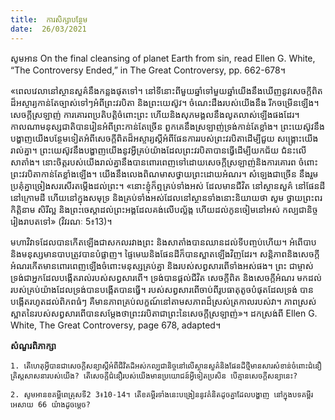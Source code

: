 ```yaml
---
title:  ការសិក្សាបន្ថែម
date:  26/03/2021
---
```


សូមអាន On the final cleansing of planet Earth from sin, read Ellen G. White, “The Controversy Ended,” in The Great Controversy, pp. 662-678។

«ពេលវេលានៅស្ថានសួគ៌នឹងកន្លងផុតទៅ។ នៅទីនោះពីមួយឆ្នាំទៅមួយឆ្នាំយើងនឹងឃើញនូវសេចក្ដីពិតដ៏អស្ចារ្យកាន់តែច្បាស់ទៅៗអំពីព្រះវរបិតា និងព្រះយេស៊ូវ។ ចំណេះដឹងរបស់យើងនឹង រីកចម្រើនឡើង។ សេចក្ដីស្រឡាញ់ ការគោរពប្រតិបត្តិចំពោះព្រះ ហើយនិងសុភមង្គលនឹងលូតលាស់ឡើងផងដែរ។ កាលណាមនុស្សជាតិបានរៀនអំពីព្រះកាន់តែច្រើន ពួកគេនឹងស្រឡាញ់ទ្រង់កាន់តែខ្លាំង។ ព្រះយេស៊ូវនឹងបង្ហាញយើងបន្ថែមទៀតអំពីសេចក្តីពិតដ៏អស្ចារ្យស្តីអំពីផែនការរបស់ព្រះវរបិតាដើម្បីជួយ សង្គ្រោះយើងរាល់គ្នា។ ព្រះយេស៊ូវនឹងបង្ហាញយើងនូវអ្វីគ្រប់យ៉ាងដែលព្រះវរបិតាបានធ្វើដើម្បីយកជ័យ ជំនះលើសាតាំង។ នោះចិត្តរបស់យើងរាល់គ្នានឹងបានពោរពេញទៅដោយសេចក្តីស្រឡាញ់និងការគោរព ចំពោះព្រះវរបិតាកាន់តែខ្លាំងឡើង។ យើងនឹងលេងពិណមាសថ្វាយព្រះដោយអំណរ។ សំឡេងជាច្រើន នឹងរួមប្រគុំគ្នាច្រៀងសរសើរតម្កើងដល់ព្រះ។ «នោះខ្ញុំក៏ឮគ្រប់ទាំងអស់ ដែលមានជីវិត នៅស្ថានសួគ៌ នៅផែនដី នៅក្រោមដី ហើយនៅក្នុងសមុទ្រ និងគ្រប់ទាំងអស់ដែលនៅស្ថានទាំងនោះនិយាយថា សូម ថ្វាយព្រះពរ កិត្តិនាម សិរីល្អ និងព្រះចេស្តាដល់ព្រះអង្គដែលគង់លើបល្ល័ង្ក ហើយដល់កូនចៀមនៅអស់ កល្បជានិច្ចរៀងរាបតទៅ» (វិវរណៈ 5៖13)។

មហាវិវាទដែលបានកើតឡើងជាសកលរវាងព្រះ និងសាតាំងបានឈានដល់ទីបញ្ចប់ហើយ។ អំពើបាបនិងមនុស្សមានបាបត្រូវបានបំផ្លាញ។ ផ្ទៃមេឃនិងផែនដីក៏បានស្អាតឡើងវិញដែរ។ សន្តិភាពនិងសេចក្តីអំណរកើតមានពោរពេញឡើងចំពោះមនុស្សគ្រប់គ្នា និងរបស់សព្វសារពើទាំងអស់ផង។ ព្រះ ជាម្ចាស់ទ្រង់ជាអ្នកដែលបង្កើតរាល់របស់សព្វសារពើ។ ទ្រង់បានផ្តល់ជីវិត សេចក្តីពិត និងសេចក្តីអំណរ មកដល់របស់គ្រប់យ៉ាងដែលទ្រង់បានបង្កើតបានធ្វើ។ របស់សព្វសារពើចាប់ពីរូបធាតុតូចបំផុតដែលទ្រង់ បានបង្កើតរហូតដល់ពិភពធំៗ គឺមានភាពគ្រប់លក្ខណ៍នៅតាមសភាពដ៏ស្រស់ត្រកាលរបស់វា។ ភាពស្រស់ ស្អាតនៃរបស់សព្វសារពើបានសម្តែងថាព្រះវរបិតាជាព្រះនៃសេចក្ដីស្រឡាញ់»។ ដកស្រង់ពី Ellen G. White, The Great Controversy, page 678, adapted។

**សំណួរពិភាក្សា**

`1. តើហេតុអ្វីបានជាសេចក្ដីសន្យាស្តីអំពីជីវិតដ៏អស់កល្បជានិច្ចនៅលើស្ថានសួគ៌និងផែនដីថ្មីមានសារសំខាន់ចំពោះជំនឿគ្រិស្ដសាសនារបស់យើង? តើសេចក្តីជំនឿរបស់យើងមានប្រយោជន៍អ្វីទៀតប្រសិន បើគ្មានសេចក្តីសន្យានេះ?`

`2. សូមអានខគម្ពីពេត្រុសទី2 3៖10-14។ តើខគម្ពីរទាំងនេះបង្រៀននូវគំនិតដូចគ្នាដែលបង្ហាញ នៅក្នុងបទគម្ពីរអេសាយ 66 យ៉ាងដូចម្តេច?`